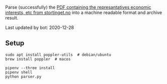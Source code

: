 Parse (successfully) the [PDF containing the represantatives economic interests, etc from stortinget.no](https://www.stortinget.no/no/Stortinget-og-demokratiet/Representantene/Okonomiske-interesser/) into a machine readable format and archive result.

Last updated by bot: 2020-12-28

## Setup
    sudo apt install poppler-utils  # debian/ubuntu
    brew install poppler  # macos

    pipenv --three install
    pipenv shell
    python parser.py
